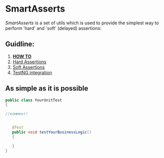 # SmartAsserts
*SmartAsserts* is a set of utils which is used to provide the simplest way to perform 'hard' and 'soft' (delayed) assertions:

## Guidline:
 1. **[HOW TO ](../wikis/how-to)**
 2. [Hard Assertions](../wikis/describe-web-service)
 3. [Soft Assertions](../wikis/hard-assertions)
 4. [TestNG integration](../wikis/hard-assertions)


## As simple as it is possible
```java
public class YourUnitTest
{

//коммент!


   @Test
   public void testYourBusinessLogic()
   {

   }
}
